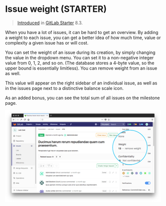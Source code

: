 # Issue weight **(STARTER)**

> [Introduced](https://gitlab.com/gitlab-org/gitlab-ee/merge_requests/76) in [GitLab Starter](https://about.gitlab.com/pricing/) 8.3.

When you have a lot of issues, it can be hard to get an overview.
By adding a weight to each issue, you can get a better idea of how much time,
value or complexity a given issue has or will cost.

You can set the weight of an issue during its creation, by simply changing the
value in the dropdown menu. You can set it to a non-negative integer
value from 0, 1, 2, and so on. (The database stores a 4-byte value, so the
upper bound is essentially limitless).
You can remove weight from an issue
as well.

This value will appear on the right sidebar of an individual issue, as well as
in the issues page next to a distinctive balance scale icon.

As an added bonus, you can see the total sum of all issues on the milestone page.

![issue page](issue_weight/issue.png)
